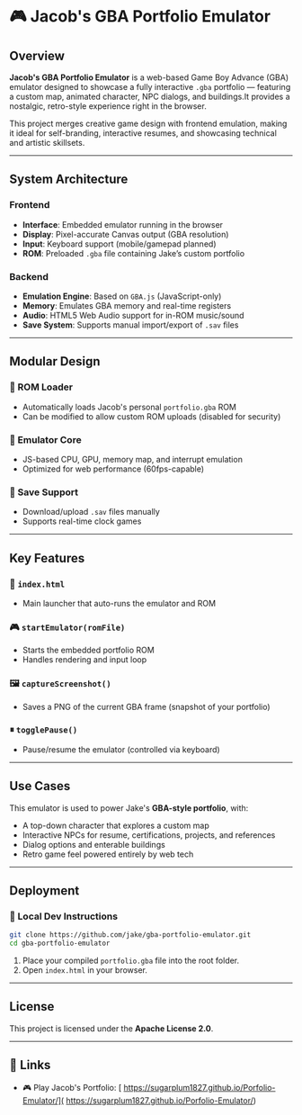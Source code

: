 # 🎮 Jacob's GBA Portfolio Emulator

## Overview

**Jacob's GBA Portfolio Emulator** is a web-based Game Boy Advance (GBA) emulator designed to showcase a fully interactive `.gba` portfolio — featuring a custom map, animated character, NPC dialogs, and buildings.It provides a nostalgic, retro-style experience right in the browser.

This project merges creative game design with frontend emulation, making it ideal for self-branding, interactive resumes, and showcasing technical and artistic skillsets.

---

## System Architecture

### Frontend

* **Interface**: Embedded emulator running in the browser
* **Display**: Pixel-accurate Canvas output (GBA resolution)
* **Input**: Keyboard support (mobile/gamepad planned)
* **ROM**: Preloaded `.gba` file containing Jake’s custom portfolio

### Backend

* **Emulation Engine**: Based on `GBA.js` (JavaScript-only)
* **Memory**: Emulates GBA memory and real-time registers
* **Audio**: HTML5 Web Audio support for in-ROM music/sound
* **Save System**: Supports manual import/export of `.sav` files

---

## Modular Design

### 🔹 ROM Loader

* Automatically loads Jacob's personal `portfolio.gba` ROM
* Can be modified to allow custom ROM uploads (disabled for security)

### 🔹 Emulator Core

* JS-based CPU, GPU, memory map, and interrupt emulation
* Optimized for web performance (60fps-capable)

### 🔹 Save Support

* Download/upload `.sav` files manually
* Supports real-time clock games

---

## Key Features

### 🧾 `index.html`

* Main launcher that auto-runs the emulator and ROM

### 🎮 `startEmulator(romFile)`

* Starts the embedded portfolio ROM
* Handles rendering and input loop

### 🖼 `captureScreenshot()`

* Saves a PNG of the current GBA frame (snapshot of your portfolio)

### ⏸ `togglePause()`

* Pause/resume the emulator (controlled via keyboard)

---

## Use Cases

This emulator is used to power Jake's **GBA-style portfolio**, with:

* A top-down character that explores a custom map
* Interactive NPCs for resume, certifications, projects, and references
* Dialog options and enterable buildings
* Retro game feel powered entirely by web tech

---

## Deployment

### 🔧 Local Dev Instructions

```bash
git clone https://github.com/jake/gba-portfolio-emulator.git
cd gba-portfolio-emulator
```

1. Place your compiled `portfolio.gba` file into the root folder.
2. Open `index.html` in your browser.

---
## License

This project is licensed under the **Apache License 2.0**.

---

## 🔗 Links
* 🎮 Play Jacob's Portfolio: [ https://sugarplum1827.github.io/Porfolio-Emulator/]( https://sugarplum1827.github.io/Porfolio-Emulator/)
